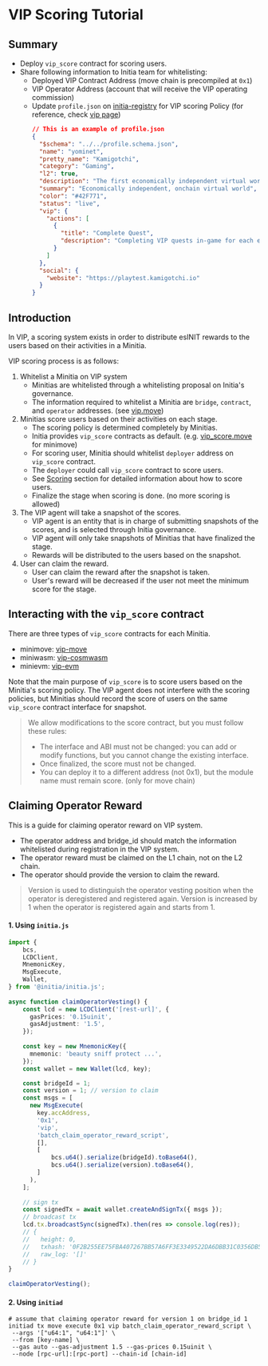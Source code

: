 # VIP Scoring Tutorial

## Summary

- Deploy `vip_score` contract for scoring users.
- Share following information to Initia team for whitelisting:
  - Deployed VIP Contract Address (move chain is precompiled at `0x1`)
  - VIP Operator Address (account that will receive the VIP operating commission)
  - Update `profile.json` on [initia-registry](https://github.com/initia-labs/initia-registry) for VIP scoring Policy (for reference, check [vip page](https://app.testnet.initia.xyz/vip))
    ```json
    // This is an example of profile.json
    {
      "$schema": "../../profile.schema.json",
      "name": "yominet",
      "pretty_name": "Kamigotchi",
      "category": "Gaming",
      "l2": true,
      "description": "The first economically independent virtual world living onchain. Home to the Kamigotchi.",
      "summary": "Economically independent, onchain virtual world",
      "color": "#42F771",
      "status": "live",
      "vip": {
        "actions": [
          {
            "title": "Complete Quest",
            "description": "Completing VIP quests in-game for each epoch."
          }
        ]
      },
      "social": {
        "website": "https://playtest.kamigotchi.io"
      }
    }
    ```

## Introduction
In VIP, a scoring system exists in order to distribute esINIT rewards to the users based on their activities in a Minitia.

VIP scoring process is as follows:

1. Whitelist a Minitia on VIP system
    - Minitias are whitelisted through a whitelisting proposal on Initia's governance.
    - The information required to whitelist a Minitia are `bridge`, `contract`, and `operator` addresses. (see [vip.move](https://github.com/initia-labs/movevm/blob/cbb9e0d2d903b79fd0d2bcfed1aa01c7503ca98c/precompile/modules/initia_stdlib/sources/vip/vip.move#L868))
2. Minitias score users based on their activities on each stage.
    - The scoring policy is determined completely by Minitias.
    - Initia provides `vip_score` contracts as default. (e.g. [vip_score.move](https://github.com/initia-labs/movevm/blob/main/precompile/modules/minitia_stdlib/sources/vip/score.move) for minimove)
    - For scoring user, Minitia should whitelist `deployer` address on `vip_score` contract.
    - The `deployer` could call `vip_score` contract to score users.
    - See [Scoring](#step-2-scoring) section for detailed information about how to score users.
    - Finalize the stage when scoring is done. (no more scoring is allowed)
3. The VIP agent will take a snapshot of the scores.
    - VIP agent is an entity that is in charge of submitting snapshots of the scores, and is selected through Initia governance.
    - VIP agent will only take snapshots of Minitias that have finalized the stage. 
    - Rewards will be distributed to the users based on the snapshot.
4. User can claim the reward.
    - User can claim the reward after the snapshot is taken.
    - User's reward will be decreased if the user not meet the minimum score for the stage.


## Interacting with the `vip_score` contract

There are three types of `vip_score` contracts for each Minitia.

- minimove: [vip-move](./minimove/README.md)
- miniwasm: [vip-cosmwasm](https://github.com/initia-labs/vip-cosmwasm/blob/14bab45bc5dbc3d3efd29ce987658489fa541d54/README.md)
- minievm: [vip-evm](https://github.com/initia-labs/vip-evm/blob/927653295803716e4aaf14c6ffa24924f664e359/README.md)

Note that the main purpose of `vip_score` is to score users based on the Minitia's scoring policy. The VIP agent does not interfere with the scoring policies, but Minitias should record the score of users on the same `vip_score` contract interface for snapshot.

> We allow modifications to the score contract, but you must follow these rules:
> - The interface and ABI must not be changed: you can add or modify functions, but you cannot change the existing interface.
> - Once finalized, the score must not be changed.
> - You can deploy it to a different address (not 0x1), but the module name must remain score. (only for move chain)


## Claiming Operator Reward

This is a guide for claiming operator reward on VIP system. 

- The operator address and bridge_id should match the information whitelisted during registration in the VIP system. 
- The operator reward must be claimed on the L1 chain, not on the L2 chain.
- The operator should provide the version to claim the reward.

> Version is used to distinguish the operator vesting position when the operator is deregistered and registered again. Version is increased by 1 when the operator is registered again and starts from 1.

#### 1. Using `initia.js`

```typescript
import {
    bcs,
    LCDClient,
    MnemonicKey,
    MsgExecute,
    Wallet,
} from '@initia/initia.js';
  
async function claimOperatorVesting() {
    const lcd = new LCDClient('[rest-url]', {
      gasPrices: '0.15uinit',
      gasAdjustment: '1.5',
    });
  
    const key = new MnemonicKey({
      mnemonic: 'beauty sniff protect ...',
    });
    const wallet = new Wallet(lcd, key);

    const bridgeId = 1;
    const version = 1; // version to claim
    const msgs = [
      new MsgExecute(
        key.accAddress,
        '0x1',
        'vip',
        'batch_claim_operator_reward_script',
        [],
        [
            bcs.u64().serialize(bridgeId).toBase64(),
            bcs.u64().serialize(version).toBase64(),
        ]
      ),
    ];
  
    // sign tx
    const signedTx = await wallet.createAndSignTx({ msgs });
    // broadcast tx
    lcd.tx.broadcastSync(signedTx).then(res => console.log(res));
    // {
    //   height: 0,
    //   txhash: '0F2B255EE75FBA407267BB57A6FF3E3349522DA6DBB31C0356DB588CC3933F37',
    //   raw_log: '[]'
    // }
}
  
claimOperatorVesting();
```

#### 2. Using `initiad`

```shell
# assume that claiming operator reward for version 1 on bridge_id 1
initiad tx move execute 0x1 vip batch_claim_operator_reward_script \
 --args '["u64:1", "u64:1"]' \ 
 --from [key-name] \
 --gas auto --gas-adjustment 1.5 --gas-prices 0.15uinit \
 --node [rpc-url]:[rpc-port] --chain-id [chain-id]
```

